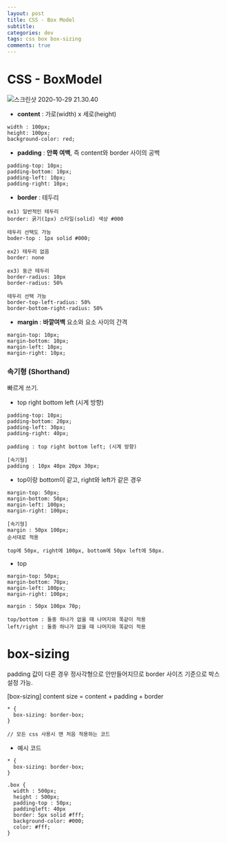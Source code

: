 ```yaml
---  
layout: post
title: CSS - Box Model
subtitle: 
categories: dev
tags: css box box-sizing
comments: true  
--- 
```


# CSS - BoxModel

![스크린샷 2020-10-29 21.30.40](https://i.imgur.com/qg4KX7Y.png)

- **content** : 가로(width) x 세로(height)

~~~
width : 100px;
height: 100px;
background-color: red;
~~~

- **padding** : **안쪽 여백**, 즉 content와 border 사이의 공백

~~~
padding-top: 10px;
padding-bottom: 10px;
padding-left: 10px;
padding-right: 10px;
~~~

- **border** : 테두리

~~~
ex1) 일반적인 테두리
border: 굵기(1px) 스타일(solid) 색상 #000

테두리 선택도 가능
boder-top : 1px solid #000;

ex2) 테두리 없음
border: none

ex3) 둥근 테두리
border-radius: 10px
border-radius: 50%

테두리 선택 가능
border-top-left-radius: 50%
border-bottom-right-radius: 50%
~~~

- **margin** : **바깥여백** 요소와 요소 사이의 간격

~~~
margin-top: 10px;
margin-bottom: 10px;
margin-left: 10px;
margin-right: 10px;
~~~

### 속기형 (Shorthand)

빠르게 쓰기.

- top right bottom left (시계 방향)

~~~
padding-top: 10px;
padding-bottom: 20px;
padding-left: 30px;
padding-right: 40px;

padding : top right bottom left; (시계 방향)

[속기형]
padding : 10px 40px 20px 30px;
~~~

- top이랑 bottom이 같고, right와 left가 같은 경우

~~~
margin-top: 50px;
margin-bottom: 50px;
margin-left: 100px;
margin-right: 100px;

[속기형]
margin : 50px 100px;
순서대로 적용

top에 50px, right에 100px, bottom에 50px left에 50px.
~~~

- top

~~~
margin-top: 50px;
margin-bottom: 70px;
margin-left: 100px;
margin-right: 100px;

margin : 50px 100px 70p;

top/bottom : 둘중 하나가 없을 때 나머지와 똑같이 적용
left/right : 둘중 하나가 없을 때 나머지와 똑같이 적용
~~~

# box-sizing
padding 값이 다른 경우 정사각형으로 안만들어지므로 border 사이즈 기준으로 박스 설정 가능.

[box-sizing]
content size = content + padding + border

~~~
* {
  box-sizing: border-box;
}

// 모든 css 사용시 맨 처음 적용하는 코드
~~~

- 예시 코드

~~~
* {
  box-sizing: border-box;
}

.box {
  width : 500px;
  height : 500px;
  padding-top : 50px;
  paddingleft: 40px
  border: 5px solid #fff;
  background-color: #000;
  color: #fff;
}
~~~
